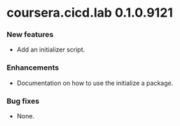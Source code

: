 # coursera.cicd.lab 0.1.0.9121

### New features

* Add an initializer script.

### Enhancements

* Documentation on how to use the initialize a package.

### Bug fixes

* None.